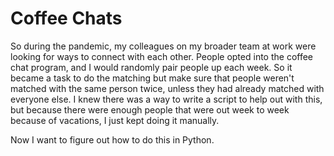 # Coffee Chats
So during the pandemic, my colleagues on my broader team at work were looking for ways to connect with each other. People opted into the coffee chat program, and I would randomly pair people up each week. So it became a task to do the matching but make sure that people weren't matched with the same person twice, unless they had already matched with everyone else. I knew there was a way to write a script to help out with this, but because there were enough people that were out week to week because of vacations, I just kept doing it manually. 

Now I want to figure out how to do this in Python. 